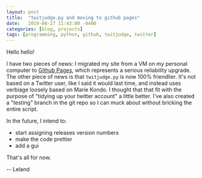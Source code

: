 ```yaml
---
layout: post
title:  "twitjudge.py and moving to github pages"
date:   2019-08-27 11:43:00 -0400
categories: [blog, projects]
tags: [programming, python, github, twitjudge, twitter]
---
```


Hello hello!

I have two pieces of news: I migrated my site from a VM on my personal computer
to [Github Pages](pages.github.com), which represents a serious reliability
upgrade. The other piece of news is that `twitjudge.py` is now 100% friendlier.
It's not based on a Twitter user, like I said it would last time, and instead
uses verbiage loosely based on Marie Kondo. I thought that that fit with the
purpose of "tidying up your twitter account" a little better. I've also created
a "testing" branch in the git repo so I can muck about without bricking the
entire script.

In the future, I intend to:
 - start assigning releases version numbers
 - make the code prettier
 - add a gui

 That's all for now.

 -- Leland
